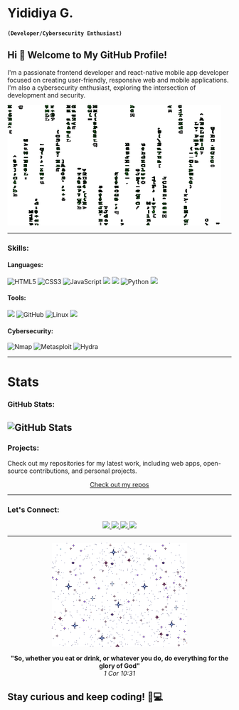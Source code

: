 # Yididiya G.
**`(Developer/Cybersecurity Enthusiast)`**

## Hi 👋 Welcome to My GitHub Profile!
I'm a passionate frontend developer and react-native mobile app developer focused on creating user-friendly, responsive web and mobile applications. I'm also a cybersecurity enthusiast, exploring the intersection of development and security.

![My Cool GIF](https://raw.githubusercontent.com/yidextech/yidextech/main/Images/yidextech.gif)

---
### Skills:

#### Languages:
<div>
  <img src="https://img.icons8.com/color/48/000000/html-5.png" alt="HTML5" title="HTML5"/>
  <img src="https://img.icons8.com/color/48/000000/css3.png" alt="CSS3" title="CSS3"/>
  <img src="https://img.icons8.com/color/48/000000/javascript.png" alt="JavaScript" title="JavaScript"/>
  <img src="https://cdn.jsdelivr.net/gh/devicons/devicon@latest/icons/react/react-original.svg" width="48px" />
  <img src="https://cdn.jsdelivr.net/gh/devicons/devicon@latest/icons/cplusplus/cplusplus-original.svg" width="48px"/>
  <img src="https://img.icons8.com/color/48/000000/python.png" alt="Python" title="Python"/>
  <img src="https://cdn.jsdelivr.net/gh/devicons/devicon@latest/icons/bash/bash-original.svg" width="48px" />
          
</div>

#### Tools:
<div>
  <img src="https://cdn.jsdelivr.net/gh/devicons/devicon@latest/icons/git/git-original.svg" width="48px" />
  <img src="https://img.icons8.com/ios-filled/50/000000/github.png" alt="GitHub" title="GitHub"/>
  <img src="https://img.icons8.com/color/48/000000/linux.png" alt="Linux" title="Linux"/>
  <img src="https://cdn.jsdelivr.net/gh/devicons/devicon@latest/icons/windows8/windows8-original.svg" width="48px" />
          
</div>

#### Cybersecurity:
<div>
  <img src="https://img.icons8.com/color/48/000000/nmap.png" alt="Nmap" title="Nmap"/>
  <img src="https://img.icons8.com/color/48/000000/metasploit.png" alt="Metasploit" title="Metasploit"/>
  <img src="https://img.icons8.com/color/48/000000/hydra.png" alt="Hydra" title="Hydra"/>
</div>

---

# Stats
### GitHub Stats:
![GitHub Stats](https://github-readme-stats.vercel.app/api?username=yidextech&show_icons=true&theme=radical)
---

### Projects:
Check out my repositories for my latest work, including web apps, open-source contributions, and personal projects.

<div align="center">
  <a href="https://github.com/yidextech?tab=repositories">Check out my repos</a>
</div>

---

### Let's Connect:
<div align="center">
  <a href="your-twitter-url" target="_blank">
    <img src="https://cdn.jsdelivr.net/gh/devicons/devicon@latest/icons/twitter/twitter-original.svg" width="48px"/>
  </a>
  <a href="your-linkedin-url" target="_blank">
    <img src="https://cdn.jsdelivr.net/gh/devicons/devicon@latest/icons/linkedin/linkedin-original.svg" width="48px" />
  </a>
  <a href="your-leetcode-url" target="_blank">
    <img src="https://raw.githubusercontent.com/rahuldkjain/github-profile-readme-generator/master/src/images/icons/Social/leet-code.svg" width="48px" />
  </a>
  <a href="your-codeforces-url" target="_blank">
    <img src="https://raw.githubusercontent.com/rahuldkjain/github-profile-readme-generator/master/src/images/icons/Social/codeforces.svg" width="48px" />
  </a>
</div>


---


<div align="center">
  
  <img src="https://raw.githubusercontent.com/yidextech/yidextech/main/Images/stars-galaxy.gif">
  
  **"So, whether you eat or drink, or whatever you do, do everything for the glory of God"**  
  *1 Cor 10:31*
  
</div>

## Stay curious and keep coding! 🧠💻




